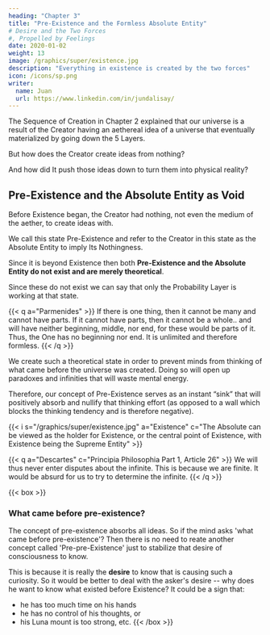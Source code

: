 ```yaml
---
heading: "Chapter 3"
title: "Pre-Existence and the Formless Absolute Entity"
# Desire and the Two Forces
#, Propelled by Feelings
date: 2020-01-02
weight: 13
image: /graphics/super/existence.jpg
description: "Everything in existence is created by the two forces"
icon: /icons/sp.png
writer:
  name: Juan
  url: https://www.linkedin.com/in/jundalisay/
---
```




The Sequence of Creation in Chapter 2 explained that our universe is a result of the Creator having an aethereal idea of a universe that eventually materialized by going down the 5 Layers. 

But how does the Creator create ideas from nothing?

And how did It push those ideas down to turn them into physical reality?


## Pre-Existence and the Absolute Entity as Void

Before Existence began, the Creator had nothing, not even the medium of the aether, to create ideas with. 

We call this state Pre-Existence and refer to the Creator in this state as the Absolute Entity to imply Its Nothingness.

Since it is beyond Existence then both **Pre-Existence and the Absolute Entity do not exist and are merely theoretical**. 

Since these do not exist we can say that only the Probability Layer is working at that state.


{{< q a="Parmenides" >}}
If there is one thing, then it cannot be many and cannot have parts. If it cannot have parts, then it cannot be a whole.. and will have neither beginning, middle, nor end, for these would be parts of it. Thus, the One has no beginning nor end. It is unlimited and therefore formless.
{{< /q >}}


We create such a theoretical state in order to prevent minds from thinking of what came before the universe was created. Doing so will open up paradoxes and infinities that will waste mental energy.

Therefore, our concept of Pre-Existence serves as an instant “sink” that will positively absorb and nullify that thinking effort (as opposed to a wall which blocks the thinking tendency and is therefore negative).

{{< i s="/graphics/super/existence.jpg" a="Existence" c="The Absolute can be viewed as the holder for Existence, or the central point of Existence, with Existence being the Supreme Entity" >}}


{{< q a="Descartes" c="Principia Philosophia Part 1, Article 26" >}}
We will thus never enter disputes about the infinite. This is because we are finite. It would be absurd for us to try to determine the infinite.
{{< /q >}}


{{< box >}}
### What came before pre-existence?

The concept of pre-existence absorbs all ideas. So if the mind asks 'what came before pre-existence'? Then there is no need to reate another concept called 'Pre-pre-Existence' just to stabilize that desire of consciousness to know. 

This is because it is really the **desire** to know that is causing such a curiosity. So it would be better to deal with the asker's desire -- why does he want to know what existed before Existence? It could be a sign that:
- he has too much time on his hands
- he has no control of his thoughts, or 
- his Luna mount is too strong, etc. 
{{< /box >}}

